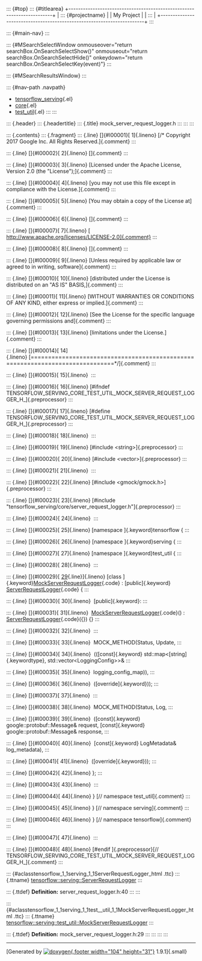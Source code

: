 ::: {#top}
::: {#titlearea}
+-----------------------------------------------------------------------+
| ::: {#projectname}                                                    |
| My Project                                                            |
| :::                                                                   |
+-----------------------------------------------------------------------+
:::

::: {#main-nav}
:::

::: {#MSearchSelectWindow onmouseover="return searchBox.OnSearchSelectShow()" onmouseout="return searchBox.OnSearchSelectHide()" onkeydown="return searchBox.OnSearchSelectKey(event)"}
:::

::: {#MSearchResultsWindow}
:::

::: {#nav-path .navpath}
-   [tensorflow\_serving](dir_bbc8937306723ff096d79d77f4a73363.html){.el}
-   [core](dir_517df0ab1daf8f221f60ae5135602a49.html){.el}
-   [test\_util](dir_306b000a767a3d8d2b2841959aa6b5f0.html){.el}
:::
:::

::: {.header}
::: {.headertitle}
::: {.title}
mock\_server\_request\_logger.h
:::
:::
:::

::: {.contents}
::: {.fragment}
::: {.line}
[]{#l00001}[ 1]{.lineno} [/\* Copyright 2017 Google Inc. All Rights
Reserved.]{.comment}
:::

::: {.line}
[]{#l00002}[ 2]{.lineno} []{.comment}
:::

::: {.line}
[]{#l00003}[ 3]{.lineno} [Licensed under the Apache License, Version 2.0
(the \"License\");]{.comment}
:::

::: {.line}
[]{#l00004}[ 4]{.lineno} [you may not use this file except in compliance
with the License.]{.comment}
:::

::: {.line}
[]{#l00005}[ 5]{.lineno} [You may obtain a copy of the License
at]{.comment}
:::

::: {.line}
[]{#l00006}[ 6]{.lineno} []{.comment}
:::

::: {.line}
[]{#l00007}[ 7]{.lineno} [
http://www.apache.org/licenses/LICENSE-2.0]{.comment}
:::

::: {.line}
[]{#l00008}[ 8]{.lineno} []{.comment}
:::

::: {.line}
[]{#l00009}[ 9]{.lineno} [Unless required by applicable law or agreed to
in writing, software]{.comment}
:::

::: {.line}
[]{#l00010}[ 10]{.lineno} [distributed under the License is distributed
on an \"AS IS\" BASIS,]{.comment}
:::

::: {.line}
[]{#l00011}[ 11]{.lineno} [WITHOUT WARRANTIES OR CONDITIONS OF ANY KIND,
either express or implied.]{.comment}
:::

::: {.line}
[]{#l00012}[ 12]{.lineno} [See the License for the specific language
governing permissions and]{.comment}
:::

::: {.line}
[]{#l00013}[ 13]{.lineno} [limitations under the License.]{.comment}
:::

::: {.line}
[]{#l00014}[
14]{.lineno} [==============================================================================\*/]{.comment}
:::

::: {.line}
[]{#l00015}[ 15]{.lineno} 
:::

::: {.line}
[]{#l00016}[ 16]{.lineno} [\#ifndef
TENSORFLOW\_SERVING\_CORE\_TEST\_UTIL\_MOCK\_SERVER\_REQUEST\_LOGGER\_H\_]{.preprocessor}
:::

::: {.line}
[]{#l00017}[ 17]{.lineno} [\#define
TENSORFLOW\_SERVING\_CORE\_TEST\_UTIL\_MOCK\_SERVER\_REQUEST\_LOGGER\_H\_]{.preprocessor}
:::

::: {.line}
[]{#l00018}[ 18]{.lineno} 
:::

::: {.line}
[]{#l00019}[ 19]{.lineno} [\#include \<string\>]{.preprocessor}
:::

::: {.line}
[]{#l00020}[ 20]{.lineno} [\#include \<vector\>]{.preprocessor}
:::

::: {.line}
[]{#l00021}[ 21]{.lineno} 
:::

::: {.line}
[]{#l00022}[ 22]{.lineno} [\#include \<gmock/gmock.h\>]{.preprocessor}
:::

::: {.line}
[]{#l00023}[ 23]{.lineno} [\#include
\"tensorflow\_serving/core/server\_request\_logger.h\"]{.preprocessor}
:::

::: {.line}
[]{#l00024}[ 24]{.lineno} 
:::

::: {.line}
[]{#l00025}[ 25]{.lineno} [namespace ]{.keyword}tensorflow {
:::

::: {.line}
[]{#l00026}[ 26]{.lineno} [namespace ]{.keyword}serving {
:::

::: {.line}
[]{#l00027}[ 27]{.lineno} [namespace ]{.keyword}test\_util {
:::

::: {.line}
[]{#l00028}[ 28]{.lineno} 
:::

::: {.line}
[]{#l00029}[
[29](classtensorflow_1_1serving_1_1test__util_1_1MockServerRequestLogger.html){.line}]{.lineno} [class
]{.keyword}[MockServerRequestLogger](classtensorflow_1_1serving_1_1test__util_1_1MockServerRequestLogger.html){.code}
: [public]{.keyword}
[ServerRequestLogger](classtensorflow_1_1serving_1_1ServerRequestLogger.html){.code}
{
:::

::: {.line}
[]{#l00030}[ 30]{.lineno}  [public]{.keyword}:
:::

::: {.line}
[]{#l00031}[ 31]{.lineno} 
[MockServerRequestLogger](classtensorflow_1_1serving_1_1test__util_1_1MockServerRequestLogger.html){.code}()
:
[ServerRequestLogger](classtensorflow_1_1serving_1_1ServerRequestLogger.html){.code}({})
{}
:::

::: {.line}
[]{#l00032}[ 32]{.lineno} 
:::

::: {.line}
[]{#l00033}[ 33]{.lineno}  MOCK\_METHOD(Status, Update,
:::

::: {.line}
[]{#l00034}[ 34]{.lineno}  (([const]{.keyword}
std::map\<[string]{.keywordtype}, std::vector\<LoggingConfig\>\>&
:::

::: {.line}
[]{#l00035}[ 35]{.lineno}  logging\_config\_map)),
:::

::: {.line}
[]{#l00036}[ 36]{.lineno}  ([override]{.keyword}));
:::

::: {.line}
[]{#l00037}[ 37]{.lineno} 
:::

::: {.line}
[]{#l00038}[ 38]{.lineno}  MOCK\_METHOD(Status, Log,
:::

::: {.line}
[]{#l00039}[ 39]{.lineno}  ([const]{.keyword} google::protobuf::Message&
request, [const]{.keyword} google::protobuf::Message& response,
:::

::: {.line}
[]{#l00040}[ 40]{.lineno}  [const]{.keyword} LogMetadata&
log\_metadata),
:::

::: {.line}
[]{#l00041}[ 41]{.lineno}  ([override]{.keyword}));
:::

::: {.line}
[]{#l00042}[ 42]{.lineno} };
:::

::: {.line}
[]{#l00043}[ 43]{.lineno} 
:::

::: {.line}
[]{#l00044}[ 44]{.lineno} } [// namespace test\_util]{.comment}
:::

::: {.line}
[]{#l00045}[ 45]{.lineno} } [// namespace serving]{.comment}
:::

::: {.line}
[]{#l00046}[ 46]{.lineno} } [// namespace tensorflow]{.comment}
:::

::: {.line}
[]{#l00047}[ 47]{.lineno} 
:::

::: {.line}
[]{#l00048}[ 48]{.lineno} [\#endif ]{.preprocessor}[//
TENSORFLOW\_SERVING\_CORE\_TEST\_UTIL\_MOCK\_SERVER\_REQUEST\_LOGGER\_H\_]{.comment}
:::

::: {#aclasstensorflow_1_1serving_1_1ServerRequestLogger_html .ttc}
::: {.ttname}
[tensorflow::serving::ServerRequestLogger](classtensorflow_1_1serving_1_1ServerRequestLogger.html)
:::

::: {.ttdef}
**Definition:** server\_request\_logger.h:40
:::
:::

::: {#aclasstensorflow_1_1serving_1_1test__util_1_1MockServerRequestLogger_html .ttc}
::: {.ttname}
[tensorflow::serving::test\_util::MockServerRequestLogger](classtensorflow_1_1serving_1_1test__util_1_1MockServerRequestLogger.html)
:::

::: {.ttdef}
**Definition:** mock\_server\_request\_logger.h:29
:::
:::
:::
:::

------------------------------------------------------------------------

[Generated by [![doxygen](doxygen.svg){.footer width="104"
height="31"}](https://www.doxygen.org/index.html) 1.9.1]{.small}
